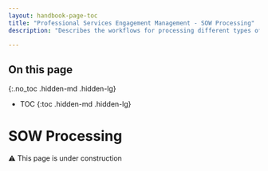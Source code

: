 ```yaml
---
layout: handbook-page-toc
title: "Professional Services Engagement Management - SOW Processing"
description: "Describes the workflows for processing different types of SOWs."

---
```


## On this page
{:.no_toc .hidden-md .hidden-lg}

- TOC
{:toc .hidden-md .hidden-lg}

# SOW Processing

:warning: This page is under construction